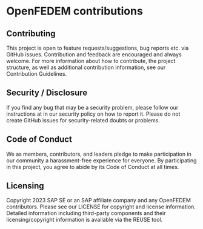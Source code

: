# OpenFEDEM contributions


## Contributing
This project is open to feature requests/suggestions, bug reports etc. via GitHub issues.
Contribution and feedback are encouraged and always welcome. For more information about how to contribute,
the project structure, as well as additional contribution information, see our Contribution Guidelines.

## Security / Disclosure
If you find any bug that may be a security problem, please follow our instructions at in our security policy on how
to report it. Please do not create GitHub issues for security-related doubts or problems.

## Code of Conduct
We as members, contributors, and leaders pledge to make participation in our community a harassment-free
experience for everyone. By participating in this project, you agree to abide by its Code of Conduct at all times.

## Licensing
Copyright 2023 SAP SE or an SAP affiliate company and any OpenFEDEM contributors.
Please see our LICENSE for copyright and license information. Detailed information including third-party components
and their licensing/copyright information is available via the REUSE tool.